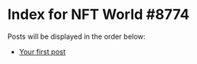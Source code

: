 # Index for NFT World #8774
Posts will be displayed in the order below:

- [Your first post](./001-first.md)

